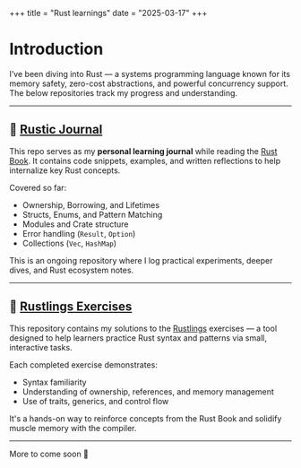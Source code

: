 +++
title = "Rust learnings"
date = "2025-03-17"
+++

# Introduction
I’ve been diving into Rust — a systems programming language known for its memory safety, zero-cost abstractions, and powerful concurrency support. The below repositories track my progress and understanding.

---
## 📘 [Rustic Journal](https://github.com/4l0n3r/rustic-journal)

This repo serves as my **personal learning journal** while reading the [Rust Book](https://doc.rust-lang.org/book/). It contains code snippets, examples, and written reflections to help internalize key Rust concepts.

Covered so far:

- Ownership, Borrowing, and Lifetimes
- Structs, Enums, and Pattern Matching
- Modules and Crate structure
- Error handling (`Result`, `Option`)
- Collections (`Vec`, `HashMap`)

This is an ongoing repository where I log practical experiments, deeper dives, and Rust ecosystem notes.

---
## 🦀 [Rustlings Exercises](https://github.com/4l0n3r/rustlings-exercises)

This repository contains my solutions to the [Rustlings](https://github.com/rust-lang/rustlings) exercises — a tool designed to help learners practice Rust syntax and patterns via small, interactive tasks.

Each completed exercise demonstrates:

- Syntax familiarity
- Understanding of ownership, references, and memory management
- Use of traits, generics, and control flow

It's a hands-on way to reinforce concepts from the Rust Book and solidify muscle memory with the compiler.

---

More to come soon 🚀